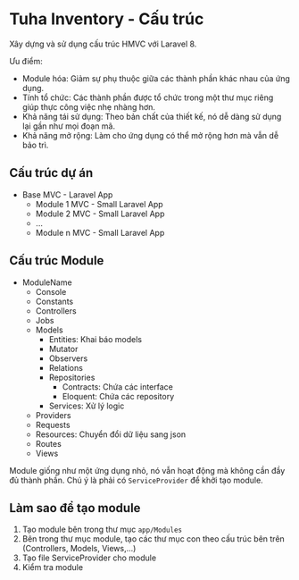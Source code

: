 # Tuha Inventory - Cấu trúc
Xây dựng và sử dụng cấu trúc HMVC với Laravel 8.

Ưu điểm: 
- Module hóa: Giảm sự phụ thuộc giữa các thành phần khác nhau của ứng dụng.
- Tính tổ chức: Các thành phần được tổ chức trong một thư mục riêng giúp thực công việc nhẹ nhàng hơn.
- Khả năng tái sử dụng: Theo bản chất của thiết kế, nó dễ dàng sử dụng lại gần như mọi đoạn mã.
- Khả năng mở rộng: Làm cho ứng dụng có thể mở rộng hơn mà vẫn dễ bảo trì.

## Cấu trúc dự án
- Base MVC - Laravel App
    - Module 1 MVC - Small Laravel App
    - Module 2 MVC - Small Laravel App
    - ...
    - Module n MVC - Small Laravel App

## Cấu trúc Module
- ModuleName
    - Console
    - Constants
    - Controllers
    - Jobs
    - Models
        - Entities: Khai báo models
        - Mutator
        - Observers
        - Relations
        - Repositories
            - Contracts: Chứa các interface
            - Eloquent: Chứa các repository
        - Services: Xử lý logic
    - Providers
    - Requests
    - Resources: Chuyển đổi dữ liệu sang json
    - Routes
    - Views

Module giống như một ứng dụng nhỏ, nó vẫn hoạt động mà không cần đầy đủ thành phần.
Chú ý là phải có `ServiceProvider` để khởi tạo module.

## Làm sao để tạo module
1. Tạo module bên trong thư mục `app/Modules`
2. Bên trong thư mục module, tạo các thư mục con theo cấu trúc bên trên (Controllers, Models, Views,...)
3. Tạo file ServiceProvider cho module
4. Kiểm tra module
